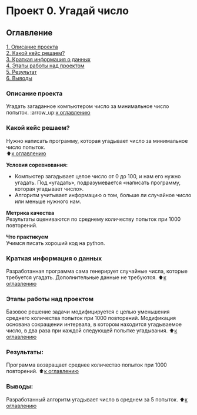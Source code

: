 # Проект 0. Угадай число

## Оглавление  
[1. Описание проекта](README.md#описание-проекта)  
[2. Какой кейс решаем?](README.md#какой-кейс-решаем)  
[3. Краткая информация о данных](README.md#краткая-информация-о-данных)  
[4. Этапы работы над проектом](README.md#этапы-работы-над-проектом)  
[5. Результат](README.md#результаты)    
[6. Выводы](README.md#выводы) 

### Описание проекта    
Угадать загаданное компьютером число за минимальное число попыток.
\:arrow_up:[к оглавлению](README.md#оглавление)

### Какой кейс решаем?    
Нужно написать программу, которая угадывает число за минимальное число попыток.\
:arrow_up:[к оглавлению](README.md#оглавление)

**Условия соревнования:**  
- Компьютер загадывает целое число от 0 до 100, и нам его нужно угадать. Под «угадать», подразумевается «написать программу, которая угадывает число».
- Алгоритм учитывает информацию о том, больше ли случайное число или меньше нужного нам.

**Метрика качества**     
Результаты оцениваются по среднему количеству попыток при 1000 повторений.

**Что практикуем**     
Учимся писать хороший код на python.

### Краткая информация о данных
Разработанная программа сама генерирует случайные числа, которые требуется угадать. Дополнительные данные не требуются.
:arrow_up:[к оглавлению](README.md#оглавление)

### Этапы работы над проектом  
Базовое решение задачи модифицируется с целью уменьшения среднего количества попыток при 1000 повторений. Модификация основана сокращении  интервала, в котором находится угадываемое число, в два раза при каждой следующей попытке угадывания.
:arrow_up:[к оглавлению](README.md#оглавление)

### Результаты:  
Программа возвращает среднее количество попыток при 1000 повторений. 
:arrow_up:[к оглавлению](README.md#оглавление)

### Выводы:  
Разработанный алгоритм угадывает число в среднем за 5 попыток.
:arrow_up:[к оглавлению](README.md#оглавление)

